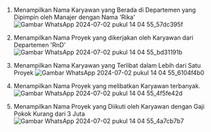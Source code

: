 1. Menampilkan Nama Karyawan yang Berada di Departemen yang Dipimpin
oleh Manajer dengan Nama 'Rika'
![Gambar WhatsApp 2024-07-02 pukul 14 04 55_57dc395f](https://github.com/RAFadilah22/Praktisi-UAS/assets/174418968/1c7ada5a-a048-4a59-beaf-bf6dceb56696)


2. Menampilkan Nama Proyek yang dikerjakan oleh Karyawan dari
Departemen 'RnD'
![Gambar WhatsApp 2024-07-02 pukul 14 04 55_bd31191b](https://github.com/RAFadilah22/Praktisi-UAS/assets/174418968/5de5ad19-6902-4251-a5f0-5abb1d1db5f0)


3. Menampilkan Nama Karyawan yang Terlibat dalam Lebih dari Satu Proyek
![Gambar WhatsApp 2024-07-02 pukul 14 04 55_6104f4b0](https://github.com/RAFadilah22/Praktisi-UAS/assets/174418968/e2b3e47b-d37f-40ac-b665-671113f2eaaf)

   
4. Menampilkan Nama Proyek yang melibatkan Karyawan terbanyak.
![Gambar WhatsApp 2024-07-02 pukul 14 04 55_4f5fe42d](https://github.com/RAFadilah22/Praktisi-UAS/assets/174418968/e967a3f8-7a47-437a-8762-5d8a60fd41a6)


5. Menampilkan Nama Proyek yang Diikuti oleh Karyawan dengan Gaji Pokok
Kurang dari 3 Juta
![Gambar WhatsApp 2024-07-02 pukul 14 04 55_4a7cb7b7](https://github.com/RAFadilah22/Praktisi-UAS/assets/174418968/657896b0-f73c-4cc9-a642-2a69dfc329ee)

